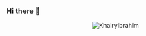 ### Hi there 👋


<div>
<p align="center"><img src="https://komarev.com/ghpvc/?username=KhairyIbrahim" alt="KhairyIbrahim" /></p>
<!--
**KhairyIbrahim/KhairyIbrahim** is a ✨ _special_ ✨ repository because its `README.md` (this file) appears on your GitHub profile.

Here are some ideas to get you started:

- 🔭 I’m currently working on ...
- 🌱 I’m currently learning ...
- 👯 I’m looking to collaborate on ...
- 🤔 I’m looking for help with ...
- 💬 Ask me about ...
- 📫 How to reach me: ...
- 😄 Pronouns: ...
- ⚡ Fun fact: ...
-->
